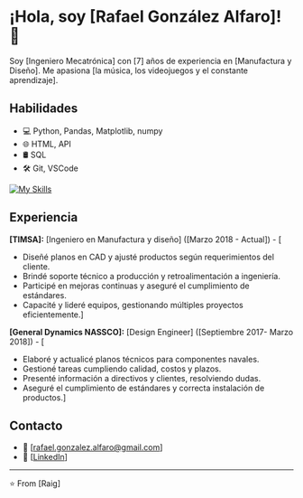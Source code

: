 # ¡Hola, soy [Rafael González Alfaro]! 👋

Soy [Ingeniero Mecatrónica] con [7] años de experiencia en [Manufactura y Diseño]. Me apasiona [la música, los videojuegos y el constante aprendizaje].

## Habilidades

* 💻  Python, Pandas, Matplotlib, numpy
* 🌐  HTML, API
* 🛢️  SQL
* 🛠️  Git, VSCode

[![My Skills](https://skillicons.dev/icons?i=java,discord,kotlin,nodejs,figma&theme=dark)](https://skillicons.dev)

## Experiencia

**[TIMSA]:** [Ingeniero en Manufactura y diseño] ([Marzo 2018 - Actual]) - [
* Diseñé planos en CAD y ajusté productos según requerimientos del cliente.
* Brindé soporte técnico a producción y retroalimentación a ingeniería.
* Participé en mejoras continuas y aseguré el cumplimiento de estándares.
* Capacité y lideré equipos, gestionando múltiples proyectos eficientemente.]
    
**[General Dynamics NASSCO]:** [Design Engineer] ([Septiembre 2017- Marzo 2018]) - [
* Elaboré y actualicé planos técnicos para componentes navales.
* Gestioné tareas cumpliendo calidad, costos y plazos.
* Presenté información a directivos y clientes, resolviendo dudas.
* Aseguré el cumplimiento de estándares y correcta instalación de productos.]

## Contacto

* 📧  [rafael.gonzalez.alfaro@gmail.com]
* 💼  [[LinkedIn](https://www.linkedin.com/in/rafaelgonzalezalfaro/)]

---
⭐️ From [Raig]

<!--
**RafaelGonzalezAlfaro/RafaelGonzalezAlfaro** is a ✨ _special_ ✨ repository because its `README.md` (this file) appears on your GitHub profile.

Here are some ideas to get you started:

- 🔭 I’m currently working on ...
- 🌱 I’m currently learning ...
- 👯 I’m looking to collaborate on ...
- 🤔 I’m looking for help with ...
- 💬 Ask me about ...
- 📫 How to reach me: ...
- 😄 Pronouns: ...
- ⚡ Fun fact: ...
-->
